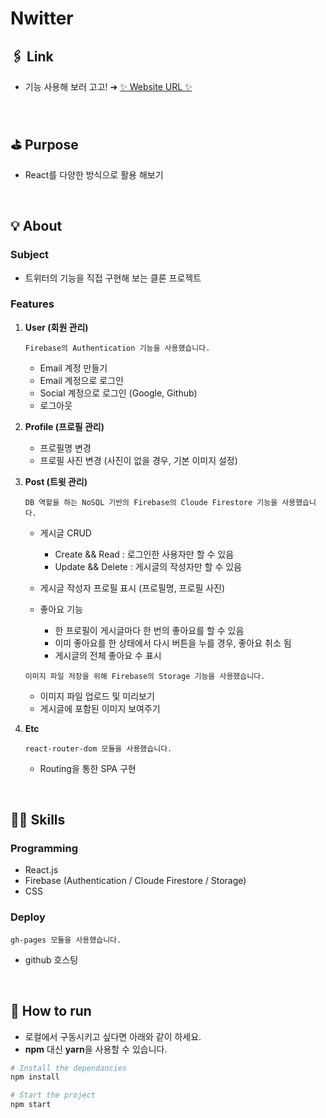 # Nwitter

## 🖇 Link

- 기능 사용해 보러 고고! ➔ [✨ Website URL ✨](https://joie-kim.github.io/Nwitter/#/)

<br>

## ⛳️ Purpose

- React를 다양한 방식으로 활용 해보기

<br>

## 💡 About

### Subject

- 트위터의 기능을 직접 구현해 보는 클론 프로젝트

### Features

1. <b>User (회원 관리)</b>

   `Firebase의 Authentication 기능을 사용했습니다.`

   - Email 계정 만들기
   - Email 계정으로 로그인
   - Social 계정으로 로그인 (Google, Github)
   - 로그아웃

2. <b>Profile (프로필 관리)</b>

   - 프로필명 변경
   - 프로필 사진 변경 (사진이 없을 경우, 기본 이미지 설정)

3. <b>Post (트윗 관리)</b>

   `DB 역할을 하는 NoSQL 기반의 Firebase의 Cloude Firestore 기능을 사용했습니다.`

   - 게시글 CRUD

     - Create && Read : 로그인한 사용자만 할 수 있음
     - Update && Delete : 게시글의 작성자만 할 수 있음

   - 게시글 작성자 프로필 표시 (프로필명, 프로필 사진)
   - 좋아요 기능
     - 한 프로필이 게시글마다 한 번의 좋아요를 할 수 있음
     - 이미 좋아요를 한 상태에서 다시 버튼을 누를 경우, 좋아요 취소 됨
     - 게시글의 전체 좋아요 수 표시

   `이미지 파일 저장을 위해 Firebase의 Storage 기능을 사용했습니다.`

   - 이미지 파일 업로드 및 미리보기
   - 게시글에 포함된 이미지 보여주기

4. <b>Etc</b>

   `react-router-dom 모듈을 사용했습니다.`

   - Routing을 통한 SPA 구현

<br>

## 🧑‍💻 Skills

### Programming

- React.js
- Firebase (Authentication / Cloude Firestore / Storage)
- CSS

### Deploy

`gh-pages 모듈을 사용했습니다.`

- github 호스팅

<br>

## 🚗 How to run

- 로컬에서 구동시키고 싶다면 아래와 같이 하세요.
- **npm** 대신 **yarn**을 사용할 수 있습니다.

```bash
# Install the dependancies
npm install

# Start the project
npm start
```
